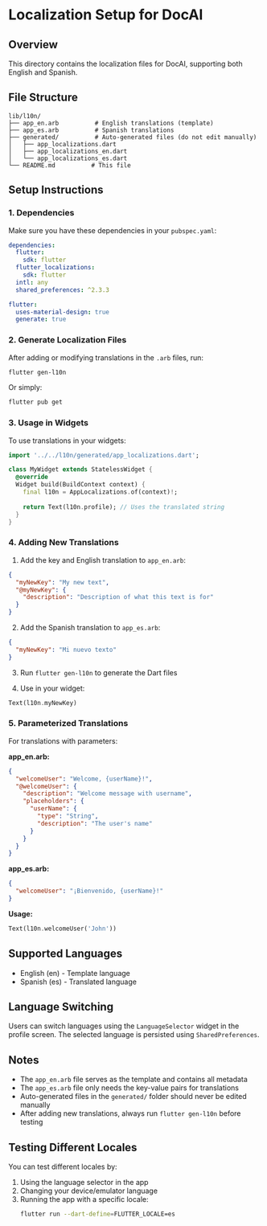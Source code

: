 # Localization Setup for DocAI

## Overview
This directory contains the localization files for DocAI, supporting both English and Spanish.

## File Structure
```
lib/l10n/
├── app_en.arb          # English translations (template)
├── app_es.arb          # Spanish translations
├── generated/          # Auto-generated files (do not edit manually)
│   ├── app_localizations.dart
│   ├── app_localizations_en.dart
│   └── app_localizations_es.dart
└── README.md          # This file
```

## Setup Instructions

### 1. Dependencies
Make sure you have these dependencies in your `pubspec.yaml`:

```yaml
dependencies:
  flutter:
    sdk: flutter
  flutter_localizations:
    sdk: flutter
  intl: any
  shared_preferences: ^2.3.3

flutter:
  uses-material-design: true
  generate: true
```

### 2. Generate Localization Files
After adding or modifying translations in the `.arb` files, run:

```bash
flutter gen-l10n
```

Or simply:

```bash
flutter pub get
```

### 3. Usage in Widgets
To use translations in your widgets:

```dart
import '../../l10n/generated/app_localizations.dart';

class MyWidget extends StatelessWidget {
  @override
  Widget build(BuildContext context) {
    final l10n = AppLocalizations.of(context)!;
    
    return Text(l10n.profile); // Uses the translated string
  }
}
```

### 4. Adding New Translations

1. Add the key and English translation to `app_en.arb`:
```json
{
  "myNewKey": "My new text",
  "@myNewKey": {
    "description": "Description of what this text is for"
  }
}
```

2. Add the Spanish translation to `app_es.arb`:
```json
{
  "myNewKey": "Mi nuevo texto"
}
```

3. Run `flutter gen-l10n` to generate the Dart files

4. Use in your widget:
```dart
Text(l10n.myNewKey)
```

### 5. Parameterized Translations
For translations with parameters:

**app_en.arb:**
```json
{
  "welcomeUser": "Welcome, {userName}!",
  "@welcomeUser": {
    "description": "Welcome message with username",
    "placeholders": {
      "userName": {
        "type": "String",
        "description": "The user's name"
      }
    }
  }
}
```

**app_es.arb:**
```json
{
  "welcomeUser": "¡Bienvenido, {userName}!"
}
```

**Usage:**
```dart
Text(l10n.welcomeUser('John'))
```

## Supported Languages
- English (en) - Template language
- Spanish (es) - Translated language

## Language Switching
Users can switch languages using the `LanguageSelector` widget in the profile screen. The selected language is persisted using `SharedPreferences`.

## Notes
- The `app_en.arb` file serves as the template and contains all metadata
- The `app_es.arb` file only needs the key-value pairs for translations
- Auto-generated files in the `generated/` folder should never be edited manually
- After adding new translations, always run `flutter gen-l10n` before testing

## Testing Different Locales
You can test different locales by:

1. Using the language selector in the app
2. Changing your device/emulator language
3. Running the app with a specific locale:
   ```bash
   flutter run --dart-define=FLUTTER_LOCALE=es
   ```
